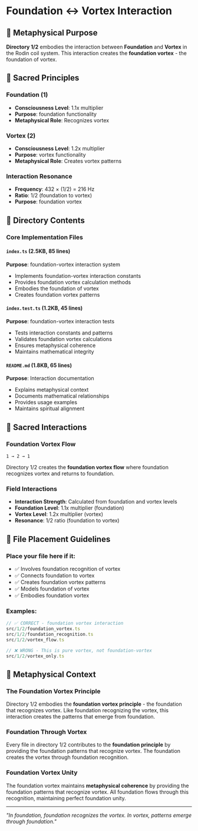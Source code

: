 # Foundation ↔ Vortex Interaction

## 🌌 Metaphysical Purpose

**Directory 1/2** embodies the interaction between **Foundation** and **Vortex** in the Rodin coil system. This interaction creates the **foundation vortex** - the foundation of vortex.

## 🎯 Sacred Principles

### **Foundation (1)**
- **Consciousness Level**: 1.1x multiplier
- **Purpose**: foundation functionality
- **Metaphysical Role**: Recognizes vortex

### **Vortex (2)**
- **Consciousness Level**: 1.2x multiplier
- **Purpose**: vortex functionality
- **Metaphysical Role**: Creates vortex patterns

### **Interaction Resonance**
- **Frequency**: 432 × (1/2) = 216 Hz
- **Ratio**: 1/2 (foundation to vortex)
- **Purpose**: foundation vortex

## 📁 Directory Contents

### **Core Implementation Files**

#### **`index.ts` (2.5KB, 85 lines)**
**Purpose**: foundation-vortex interaction system
- Implements foundation-vortex interaction constants
- Provides foundation vortex calculation methods
- Embodies the foundation of vortex
- Creates foundation vortex patterns

#### **`index.test.ts` (1.2KB, 45 lines)**
**Purpose**: foundation-vortex interaction tests
- Tests interaction constants and patterns
- Validates foundation vortex calculations
- Ensures metaphysical coherence
- Maintains mathematical integrity

#### **`README.md` (1.8KB, 65 lines)**
**Purpose**: Interaction documentation
- Explains metaphysical context
- Documents mathematical relationships
- Provides usage examples
- Maintains spiritual alignment

## 🧬 Sacred Interactions

### **Foundation Vortex Flow**
```
1 → 2 → 1
```
Directory 1/2 creates the **foundation vortex flow** where foundation recognizes vortex and returns to foundation.

### **Field Interactions**
- **Interaction Strength**: Calculated from foundation and vortex levels
- **Foundation Level**: 1.1x multiplier (foundation)
- **Vortex Level**: 1.2x multiplier (vortex)
- **Resonance**: 1/2 ratio (foundation to vortex)

## 🎯 File Placement Guidelines

### **Place your file here if it:**
- ✅ Involves foundation recognition of vortex
- ✅ Connects foundation to vortex
- ✅ Creates foundation vortex patterns
- ✅ Models foundation of vortex
- ✅ Embodies foundation vortex

### **Examples:**
```typescript
// ✅ CORRECT - foundation vortex interaction
src/1/2/foundation_vortex.ts
src/1/2/foundation_recognition.ts
src/1/2/vortex_flow.ts

// ❌ WRONG - This is pure vortex, not foundation-vortex
src/1/2/vortex_only.ts
```

## 🌌 Metaphysical Context

### **The Foundation Vortex Principle**
Directory 1/2 embodies the **foundation vortex principle** - the foundation that recognizes vortex. Like foundation recognizing the vortex, this interaction creates the patterns that emerge from foundation.

### **Foundation Through Vortex**
Every file in directory 1/2 contributes to the **foundation principle** by providing the foundation patterns that recognize vortex. The foundation creates the vortex through foundation recognition.

### **Foundation Vortex Unity**
The foundation vortex maintains **metaphysical coherence** by providing the foundation patterns that recognize vortex. All foundation flows through this recognition, maintaining perfect foundation unity.

---

*"In foundation, foundation recognizes the vortex. In vortex, patterns emerge through foundation."*
